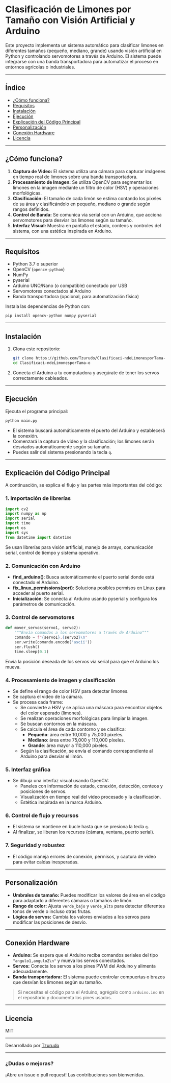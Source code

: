 
# Clasificación de Limones por Tamaño con Visión Artificial y Arduino

Este proyecto implementa un sistema automático para clasificar limones en diferentes tamaños (pequeño, mediano, grande) usando visión artificial en Python y controlando servomotores a través de Arduino. El sistema puede integrarse con una banda transportadora para automatizar el proceso en entornos agrícolas o industriales.

---

## Índice

- [¿Cómo funciona?](#cómo-funciona)
- [Requisitos](#requisitos)
- [Instalación](#instalación)
- [Ejecución](#ejecución)
- [Explicación del Código Principal](#explicación-del-código-principal)
- [Personalización](#personalización)
- [Conexión Hardware](#conexión-hardware)
- [Licencia](#licencia)

---

## ¿Cómo funciona?

1. **Captura de Video:** El sistema utiliza una cámara para capturar imágenes en tiempo real de limones sobre una banda transportadora.
2. **Procesamiento de Imagen:** Se utiliza OpenCV para segmentar los limones en la imagen mediante un filtro de color (HSV) y operaciones morfológicas.
3. **Clasificación:** El tamaño de cada limón se estima contando los píxeles de su área y clasificándolo en pequeño, mediano o grande según rangos definidos.
4. **Control de Banda:** Se comunica vía serial con un Arduino, que acciona servomotores para desviar los limones según su tamaño.
5. **Interfaz Visual:** Muestra en pantalla el estado, conteos y controles del sistema, con una estética inspirada en Arduino.

---

## Requisitos

- Python 3.7 o superior
- OpenCV (`opencv-python`)
- NumPy
- pyserial
- Arduino UNO/Nano (o compatible) conectado por USB
- Servomotores conectados al Arduino
- Banda transportadora (opcional, para automatización física)

Instala las dependencias de Python con:
```bash
pip install opencv-python numpy pyserial
```

---

## Instalación

1. Clona este repositorio:
    ```bash
    git clone https://github.com/Tzurudo/Clasificaci-ndeLimonesporTama-o.git
    cd Clasificaci-ndeLimonesporTama-o
    ```
2. Conecta el Arduino a tu computadora y asegúrate de tener los servos correctamente cableados.

---

## Ejecución

Ejecuta el programa principal:
```bash
python main.py
```

- El sistema buscará automáticamente el puerto del Arduino y establecerá la conexión.
- Comenzará la captura de video y la clasificación; los limones serán desviados automáticamente según su tamaño.
- Puedes salir del sistema presionando la tecla `q`.

---

## Explicación del Código Principal

A continuación, se explica el flujo y las partes más importantes del código:

### 1. **Importación de librerías**
```python
import cv2
import numpy as np
import serial
import time
import os
import sys
from datetime import datetime
```
Se usan librerías para visión artificial, manejo de arrays, comunicación serial, control de tiempo y sistema operativo.

### 2. **Comunicación con Arduino**
- **find_arduino()**: Busca automáticamente el puerto serial donde está conectado el Arduino.
- **fix_linux_permissions(port)**: Soluciona posibles permisos en Linux para acceder al puerto serial.
- **Inicialización**: Se conecta al Arduino usando pyserial y configura los parámetros de comunicación.

### 3. **Control de servomotores**
```python
def mover_servos(servo1, servo2):
    """Envía comandos a los servomotores a través de Arduino"""
    comando = f"{servo1},{servo2}\n"
    ser.write(comando.encode('ascii'))
    ser.flush()
    time.sleep(0.1)
```
Envía la posición deseada de los servos vía serial para que el Arduino los mueva.

### 4. **Procesamiento de imagen y clasificación**
- Se define el rango de color HSV para detectar limones.
- Se captura el video de la cámara.
- Se procesa cada frame:
  - Se convierte a HSV y se aplica una máscara para encontrar objetos del color esperado (limones).
  - Se realizan operaciones morfológicas para limpiar la imagen.
  - Se buscan contornos en la máscara.
  - Se calcula el área de cada contorno y se clasifica:
    - **Pequeño**: área entre 10,000 y 75,000 píxeles.
    - **Mediano**: área entre 75,000 y 110,000 píxeles.
    - **Grande**: área mayor a 110,000 píxeles.
  - Según la clasificación, se envía el comando correspondiente al Arduino para desviar el limón.

### 5. **Interfaz gráfica**
- Se dibuja una interfaz visual usando OpenCV:
  - Paneles con información de estado, conexión, detección, conteos y posiciones de servos.
  - Visualización en tiempo real del video procesado y la clasificación.
  - Estética inspirada en la marca Arduino.

### 6. **Control de flujo y recursos**
- El sistema se mantiene en bucle hasta que se presiona la tecla `q`.
- Al finalizar, se liberan los recursos (cámara, ventana, puerto serial).

### 7. **Seguridad y robustez**
- El código maneja errores de conexión, permisos, y captura de video para evitar caídas inesperadas.

---

## Personalización

- **Umbrales de tamaño:** Puedes modificar los valores de área en el código para adaptarlo a diferentes cámaras o tamaños de limón.
- **Rango de color:** Ajusta `verde_bajo` y `verde_alto` para detectar diferentes tonos de verde o incluso otras frutas.
- **Lógica de servos:** Cambia los valores enviados a los servos para modificar las posiciones de desvío.

---

## Conexión Hardware

- **Arduino:** Se espera que el Arduino reciba comandos seriales del tipo `"angulo1,angulo2\n"` y mueva los servos conectados.
- **Servos:** Conecta los servos a los pines PWM del Arduino y alimenta adecuadamente.
- **Banda transportadora:** El sistema puede controlar compuertas o brazos que desvían los limones según su tamaño.

> Si necesitas el código para el Arduino, agrégalo como `arduino.ino` en el repositorio y documenta los pines usados.

---

## Licencia

MIT

---

Desarrollado por [Tzurudo](https://github.com/Tzurudo)

---

### ¿Dudas o mejoras?

¡Abre un issue o pull request! Las contribuciones son bienvenidas.
